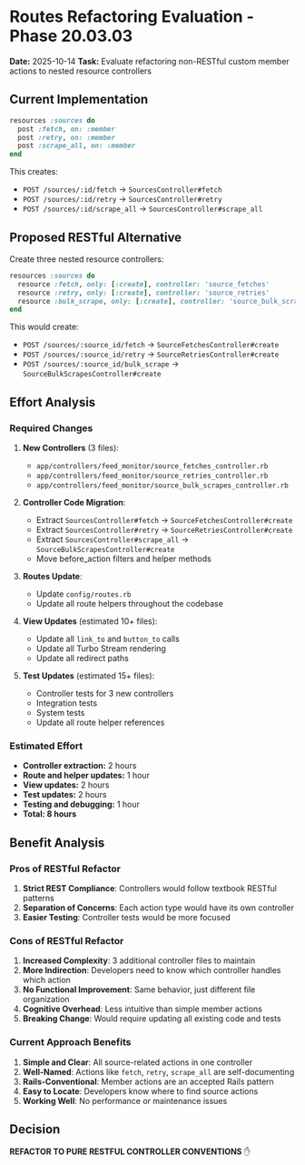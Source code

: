 # Routes Refactoring Evaluation - Phase 20.03.03

**Date:** 2025-10-14
**Task:** Evaluate refactoring non-RESTful custom member actions to nested resource controllers

## Current Implementation

```ruby
resources :sources do
  post :fetch, on: :member
  post :retry, on: :member
  post :scrape_all, on: :member
end
```

This creates:

- `POST /sources/:id/fetch` → `SourcesController#fetch`
- `POST /sources/:id/retry` → `SourcesController#retry`
- `POST /sources/:id/scrape_all` → `SourcesController#scrape_all`

## Proposed RESTful Alternative

Create three nested resource controllers:

```ruby
resources :sources do
  resource :fetch, only: [:create], controller: 'source_fetches'
  resource :retry, only: [:create], controller: 'source_retries'
  resource :bulk_scrape, only: [:create], controller: 'source_bulk_scrapes'
end
```

This would create:

- `POST /sources/:source_id/fetch` → `SourceFetchesController#create`
- `POST /sources/:source_id/retry` → `SourceRetriesController#create`
- `POST /sources/:source_id/bulk_scrape` → `SourceBulkScrapesController#create`

## Effort Analysis

### Required Changes

1. **New Controllers** (3 files):

   - `app/controllers/feed_monitor/source_fetches_controller.rb`
   - `app/controllers/feed_monitor/source_retries_controller.rb`
   - `app/controllers/feed_monitor/source_bulk_scrapes_controller.rb`

2. **Controller Code Migration**:

   - Extract `SourcesController#fetch` → `SourceFetchesController#create`
   - Extract `SourcesController#retry` → `SourceRetriesController#create`
   - Extract `SourcesController#scrape_all` → `SourceBulkScrapesController#create`
   - Move before_action filters and helper methods

3. **Routes Update**:

   - Update `config/routes.rb`
   - Update all route helpers throughout the codebase

4. **View Updates** (estimated 10+ files):

   - Update all `link_to` and `button_to` calls
   - Update all Turbo Stream rendering
   - Update all redirect paths

5. **Test Updates** (estimated 15+ files):
   - Controller tests for 3 new controllers
   - Integration tests
   - System tests
   - Update all route helper references

### Estimated Effort

- **Controller extraction:** 2 hours
- **Route and helper updates:** 1 hour
- **View updates:** 2 hours
- **Test updates:** 2 hours
- **Testing and debugging:** 1 hour
- **Total: 8 hours**

## Benefit Analysis

### Pros of RESTful Refactor

1. **Strict REST Compliance**: Controllers would follow textbook RESTful patterns
2. **Separation of Concerns**: Each action type would have its own controller
3. **Easier Testing**: Controller tests would be more focused

### Cons of RESTful Refactor

1. **Increased Complexity**: 3 additional controller files to maintain
2. **More Indirection**: Developers need to know which controller handles which action
3. **No Functional Improvement**: Same behavior, just different file organization
4. **Cognitive Overhead**: Less intuitive than simple member actions
5. **Breaking Change**: Would require updating all existing code and tests

### Current Approach Benefits

1. **Simple and Clear**: All source-related actions in one controller
2. **Well-Named**: Actions like `fetch`, `retry`, `scrape_all` are self-documenting
3. **Rails-Conventional**: Member actions are an accepted Rails pattern
4. **Easy to Locate**: Developers know where to find source actions
5. **Working Well**: No performance or maintenance issues

## Decision

**REFACTOR TO PURE RESTFUL CONTROLLER CONVENTIONS** ✋
